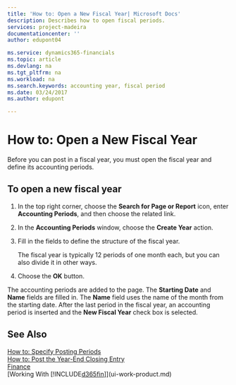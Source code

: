 ```yaml
---
title: 'How to: Open a New Fiscal Year| Microsoft Docs'
description: Describes how to open fiscal periods.
services: project-madeira
documentationcenter: ''
author: edupont04

ms.service: dynamics365-financials
ms.topic: article
ms.devlang: na
ms.tgt_pltfrm: na
ms.workload: na
ms.search.keywords: accounting year, fiscal period  
ms.date: 03/24/2017
ms.author: edupont

---
```

# How to: Open a New Fiscal Year
Before you can post in a fiscal year, you must open the fiscal year and define its accounting periods.

## To open a new fiscal year
1. In the top right corner, choose the **Search for Page or Report** icon, enter **Accounting Periods**, and then choose the related link.
2. In the **Accounting Periods** window, choose the **Create Year** action.
3. Fill in the fields to define the structure of the fiscal year.

    The fiscal year is typically 12 periods of one month each, but you can also divide it in other ways.
4. Choose the **OK** button.

The accounting periods are added to the page. The **Starting Date** and **Name** fields are filled in. The **Name** field uses the name of the month from the starting date. After the last period in the fiscal year, an accounting period is inserted and the **New Fiscal Year** check box is selected.

## See Also
[How to: Specify Posting Periods](finance-how-specify-posting-periods.md)  
[How to: Post the Year-End Closing Entry](year-how-post-year-end-close-entry.md)  
[Finance](finance.md)  
[Working With [!INCLUDE[d365fin](includes/d365fin_md.md)]](ui-work-product.md)
